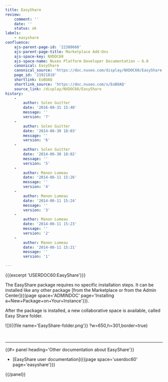 ```yaml
---
title: EasyShare
review:
    comment: ''
    date: ''
    status: ok
labels:
    - easyshare
confluence:
    ajs-parent-page-id: '22380668'
    ajs-parent-page-title: Marketplace Add-Ons
    ajs-space-key: NXDOC60
    ajs-space-name: Nuxeo Platform Developer Documentation — 6.0
    canonical: EasyShare
    canonical_source: 'https://doc.nuxeo.com/display/NXDOC60/EasyShare'
    page_id: '21921810'
    shortlink: EoBOAQ
    shortlink_source: 'https://doc.nuxeo.com/x/EoBOAQ'
    source_link: /display/NXDOC60/EasyShare
history:
    - 
        author: Solen Guitter
        date: '2016-08-31 15:40'
        message: ''
        version: '7'
    - 
        author: Solen Guitter
        date: '2014-06-30 18:03'
        message: ''
        version: '6'
    - 
        author: Solen Guitter
        date: '2014-06-30 18:02'
        message: ''
        version: '5'
    - 
        author: Manon Lumeau
        date: '2014-06-11 15:26'
        message: ''
        version: '4'
    - 
        author: Manon Lumeau
        date: '2014-06-11 15:24'
        message: ''
        version: '3'
    - 
        author: Manon Lumeau
        date: '2014-06-11 15:23'
        message: ''
        version: '2'
    - 
        author: Manon Lumeau
        date: '2014-06-11 15:21'
        message: ''
        version: '1'

---
```

{{{excerpt 'USERDOC60:EasyShare'}}}

The EasyShare package&nbsp;requires no specific installation steps. It can be installed like any other package&nbsp;[from the Marketplace or from the Admin Center]({{page space='ADMINDOC' page='Installing a+New+Package+on+Your+Instance'}}).

After the package is installed, a new collaborative space is available, called Easy Share folder.

![]({{file name='EasyShare-folder.png'}} ?w=650,h=301,border=true)

&nbsp;

* * *

<div class="row" data-equalizer data-equalize-on="medium"><div class="column medium-6">{{#> panel heading='Other documentation about EasyShare'}}

*   [EasyShare user documentation]({{page space='userdoc60' page='easyshare'}})

{{/panel}}</div><div class="column medium-6">

&nbsp;

</div></div>